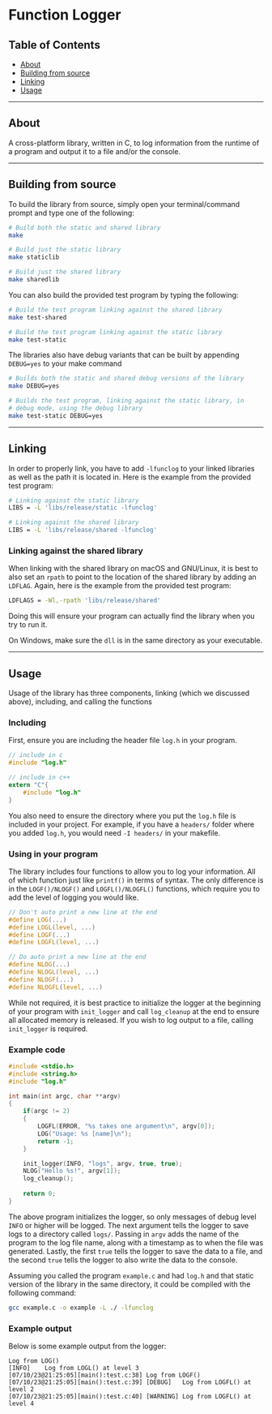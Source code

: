 # Function Logger

## Table of Contents
 * [About](#about) 
 * [Building from source](#building-from-source)
 * [Linking](#linking)
 * [Usage](#usage)

----------
## About
A cross-platform library, written in C, to log information from the runtime
of a program and output it to a file and/or the console.

----------

## Building from source

To build the library from source, simply open your terminal/command prompt 
and type one of the following:
```bash
# Build both the static and shared library
make

# Build just the static library
make staticlib

# Build just the shared library
make sharedlib
```

You can also build the provided test program by typing the following:
```bash
# Build the test program linking against the shared library
make test-shared

# Build the test program linking against the static library
make test-static
```

The libraries also have debug variants that can be built by
appending `DEBUG=yes` to your make command
```bash
# Builds both the static and shared debug versions of the library
make DEBUG=yes 

# Builds the test program, linking against the static library, in
# debug mode, using the debug library
make test-static DEBUG=yes
```

----------
## Linking
In order to properly link, you have to add `-lfunclog` to your linked 
libraries as well as the path it is located in. Here is the example
from the provided test program:
```bash
# Linking against the static library
LIBS = -L 'libs/release/static -lfunclog'

# Linking against the shared library
LIBS = -L 'libs/release/shared -lfunclog'
```
### Linking against the shared library
When linking with the shared library on macOS and GNU/Linux, 
it is best to also set an `rpath` to point to the location of the 
shared library by adding an `LDFLAG`. Again, here is the example
from the provided test program:
```bash
LDFLAGS = -Wl,-rpath 'libs/release/shared'
```
Doing this will ensure your program can actually find the library 
when you try to run it.

On Windows, make sure the `dll` is in the same directory as your 
executable.

----------
## Usage
Usage of the library has three components, linking (which we discussed
above), including, and calling the functions

### Including
First, ensure you are including the header file `log.h` in your program.
```c
// include in c
#include "log.h"

// include in c++
extern "C"{
    #include "log.h" 
}
```
You also need to ensure the directory where you put the `log.h` file is 
included in your project. For example, if you have a `headers/` folder 
where you added `log.h`, you would need `-I headers/` in your makefile.

### Using in your program
The library includes four functions to allow you to log your information.
All of which function just like `printf()` in terms of syntax.
The only difference is in the `LOGF()/NLOGF()` and 
`LOGFL()/NLOGFL()` functions,  which require you to add the level 
of logging you would like.

```c
// Don't auto print a new line at the end
#define LOG(...)
#define LOGL(level, ...)
#define LOGF(...)
#define LOGFL(level, ...)

// Do auto print a new line at the end
#define NLOG(...)
#define NLOGL(level, ...)
#define NLOGF(...)
#define NLOGFL(level, ...)
```

While not required, it is best practice to initialize the logger at the
beginning of your program with `init_logger` and call `log_cleanup` at 
the end to ensure all allocated memory is released. If you wish to log 
output to a file, calling `init_logger` is required.

### Example code
```c
#include <stdio.h>
#include <string.h>
#include "log.h"

int main(int argc, char **argv)
{
    if(argc != 2)
    {
        LOGFL(ERROR, "%s takes one argument\n", argv[0]);
        LOG("Usage: %s [name]\n");
        return -1;
    }

    init_logger(INFO, "logs", argv, true, true);
    NLOG("Hello %s!", argv[1]);
    log_cleanup();
    
    return 0;
}
```
The above program initializes the logger, so only messages of debug level
`INFO` or higher will be logged. The next argument tells the logger to save
logs to a directory called `logs/`. Passing in `argv` adds the name of the 
program to the log file name, along with a timestamp as to when the file was
generated. Lastly, the first `true` tells the logger to save the data to a
file, and the second `true` tells the logger to also write the data to the
console.

Assuming you called the program `example.c` and had `log.h` and that 
static version of the library in the same directory,
it could be compiled with the following command:
```bash
gcc example.c -o example -L ./ -lfunclog
```

### Example output
Below is some example output from the logger:
```
Log from LOG()
[INFO]    Log from LOGL() at level 3
[07/10/23@21:25:05][main():test.c:38] Log from LOGF()
[07/10/23@21:25:05][main():test.c:39] [DEBUG]   Log from LOGFL() at level 2
[07/10/23@21:25:05][main():test.c:40] [WARNING] Log from LOGFL() at level 4
```

